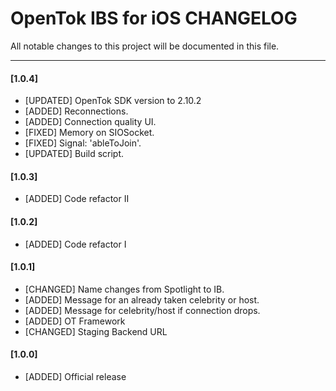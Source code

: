 # OpenTok IBS for iOS CHANGELOG
All notable changes to this project will be documented in this file.

--------------------------------------

#### [1.0.4]

* [UPDATED] OpenTok SDK version to 2.10.2
* [ADDED] Reconnections.
* [ADDED] Connection quality UI.
* [FIXED] Memory on SIOSocket.
* [FIXED] Signal: 'ableToJoin'.
* [UPDATED] Build script.

#### [1.0.3]

* [ADDED] Code refactor II

#### [1.0.2]

* [ADDED] Code refactor I

#### [1.0.1]

* [CHANGED]	Name changes from Spotlight to IB.
* [ADDED] Message for an already taken celebrity or host.
* [ADDED] Message for celebrity/host if connection drops.
* [ADDED] OT Framework
* [CHANGED] Staging Backend URL

#### [1.0.0]

* [ADDED] Official release

